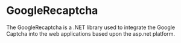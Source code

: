# GoogleRecaptcha
The GoogleRecaptcha is a .NET library used to integrate the Google Captcha into the web applications based upon the asp.net platform.
